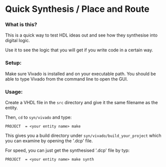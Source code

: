 # Quick Synthesis / Place and Route

### What is this?

This is a quick way to test HDL ideas out and see how they synthesise into digital logic.

Use it to see the logic that you will get if you write code in a certain way.



### Setup:

Make sure Vivado is installed and on your executable path.  You should be able to type Vivado from the command line to open the GUI.



### Usage:

Create a VHDL file in the `src` directory and give it the same filename as the entity.

Then, `cd` to `syn/vivado` and type:

`PROJECT  = <your entity name> make`

This gives you a build directory under `syn/vivado/build_your_project` which you can examine by opening the '.dcp' file.



For speed, you can just get the synthesised '.dcp' file by typ:

`PROJECT  = <your entity name> make synth`

